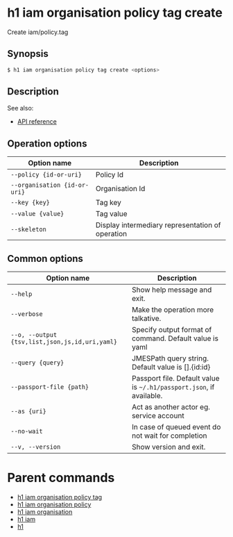 
# h1 iam organisation policy tag create

Create iam/policy.tag

## Synopsis

```bash
$ h1 iam organisation policy tag create <options>
```

## Description

See also:

* [API reference](https://api.hyperone.com/v2/docs#operation/iam_organisation_policy_tag_create)

## Operation options

| Option name                      | Description                                      |
| -------------------------------- | ------------------------------------------------ |
| ```--policy {id-or-uri}```       | Policy Id                                        |
| ```--organisation {id-or-uri}``` | Organisation Id                                  |
| ```--key {key}```                | Tag key                                          |
| ```--value {value}```            | Tag value                                        |
| ```--skeleton```                 | Display intermediary representation of operation |

## Common options

| Option name                                        | Description                                                              |
| -------------------------------------------------- | ------------------------------------------------------------------------ |
| ```--help```                                       | Show help message and exit.                                              |
| ```--verbose```                                    | Make the operation more talkative.                                       |
| ```--o, --output {tsv,list,json,js,id,uri,yaml}``` | Specify output format of command. Default value is yaml                  |
| ```--query {query}```                              | JMESPath query string. Default value is [].\{id:id\}                     |
| ```--passport-file {path}```                       | Passport file. Default value is ```~/.h1/passport.json```, if available. |
| ```--as {uri}```                                   | Act as another actor eg. service account                                 |
| ```--no-wait```                                    | In case of queued event do not wait for completion                       |
| ```--v, --version```                               | Show version and exit.                                                   |

# Parent commands

* [h1 iam organisation policy tag](./../README.md)
* [h1 iam organisation policy](./../../README.md)
* [h1 iam organisation](./../../../README.md)
* [h1 iam](./../../../../README.md)
* [h1](./../../../../../README.md)
